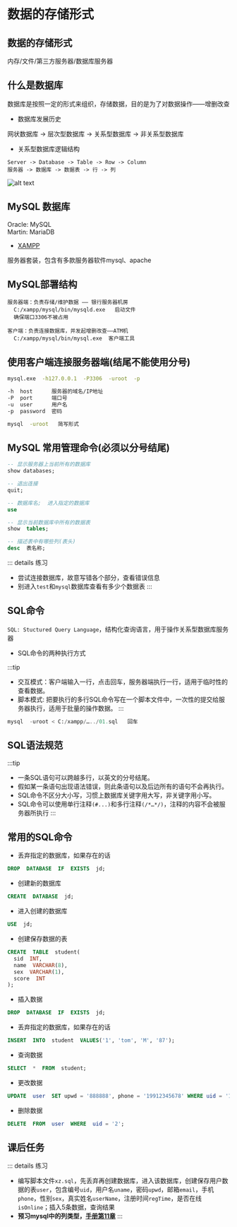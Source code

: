 # 数据的存储形式

## 数据的存储形式

内存/文件/第三方服务器/数据库服务器

## 什么是数据库

数据库是按照一定的形式来组织，存储数据，目的是为了对数据操作——增删改查

- 数据库发展历史

网状数据库 -> 层次型数据库 -> 关系型数据库 -> 非关系型数据库

- 关系型数据库逻辑结构 

```
Server -> Database -> Table -> Row -> Column
服务器 -> 数据库 -> 数据表 -> 行 -> 列
```

![alt text](https://images.chibamai.xyz/wiki/image/MySQL/mysql-structure.png)

## MySQL 数据库

Oracle:  MySQL    
Martin:  MariaDB

- [XAMPP](https://www.apachefriends.org/download.html)

服务器套装，包含有多款服务器软件mysql、apache

## MySQL部署结构

```
服务器端：负责存储/维护数据 —— 银行服务器机房
  C:/xampp/mysql/bin/mysqld.exe   启动文件
  确保端口3306不被占用

客户端：负责连接数据库，并发起增删改查——ATM机
  C:/xampp/mysql/bin/mysql.exe  客户端工具
```

## 使用客户端连接服务器端(结尾不能使用分号)

```sh
mysql.exe  -h127.0.0.1  -P3306  -uroot  -p

-h  host      服务器的域名/IP地址
-P  port      端口号
-u  user      用户名
-p  password  密码

mysql  -uroot   简写形式
```

## MySQL 常用管理命令(必须以分号结尾)

```sql
-- 显示服务器上当前所有的数据库     
show databases;  

-- 退出连接
quit;  

-- 数据库名;  进入指定的数据库
use  

-- 显示当前数据库中所有的数据表
show  tables;  

-- 描述表中有哪些列(表头)
desc  表名称;  
```
::: details 练习
- 尝试连接数据库，故意写错各个部分，查看错误信息
- 别进入`test`和`mysql`数据库查看有多少个数据表
:::

## SQL命令

`SQL: Stuctured Query Language`，结构化查询语言，用于操作关系型数据库服务器

- SQL命令的两种执行方式

:::tip
- 交互模式：客户端输入一行，点击回车，服务器端执行一行，适用于临时性的查看数据。
- 脚本模式: 把要执行的多行SQL命令写在一个脚本文件中，一次性的提交给服务器执行，适用于批量的操作数据。
:::

```sql
mysql  -uroot < C:/xampp/…../01.sql   回车
```

## SQL语法规范

:::tip
- 一条SQL语句可以跨越多行，以英文的分号结尾。
- 假如某一条语句出现语法错误，则此条语句以及后边所有的语句不会再执行。
- SQL命令不区分大小写，习惯上数据库关键字用大写，非关键字用小写。
- SQL命令可以使用单行注释`(#...)`和多行注释`(/*…*/)`，注释的内容不会被服务器所执行
:::

## 常用的SQL命令

- 丢弃指定的数据库，如果存在的话

```sql
DROP  DATABASE  IF  EXISTS  jd;
```

- 创建新的数据库

```sql
CREATE  DATABASE  jd;
```

- 进入创建的数据库

```sql
USE  jd;
```

- 创建保存数据的表

```sql
CREATE  TABLE  student(
  sid  INT,
  name  VARCHAR(8),
  sex  VARCHAR(1),
  score  INT
);
```

- 插入数据

```sql
DROP  DATABASE  IF  EXISTS  jd;
```

- 丢弃指定的数据库，如果存在的话

```sql
INSERT  INTO  student  VALUES('1', 'tom', 'M', '87');
```

- 查询数据

```sql
SELECT  *  FROM  student;
```

- 更改数据

```sql
UPDATE  user  SET upwd = '888888', phone = '19912345678' WHERE uid = '1';
```

- 删除数据

```sql
DELETE  FROM  user  WHERE  uid = '2';
```

## 课后任务

::: details 练习
- 编写脚本文件`xz.sql`，先丢弃再创建数据库，进入该数据库，创建保存用户数据的表`user`，包含编号`uid`，用户名`uname`，密码`upwd`，邮箱`email`，手机`phone`，性别`sex`，真实姓名`userName`，注册时间`regTime`，是否在线`isOnline`；插入5条数据，查询结果
- **预习mysql中的列类型，[手册第11章](/other/download/Rear-end.html)**
:::
